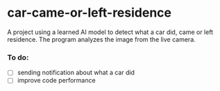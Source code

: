 # car-came-or-left-residence
A project using a learned AI model to detect what a car did, came or left residence. The program analyzes the image from the live camera.

### To do: 
- [ ] sending notification about what a car did
- [ ] improve code performance
